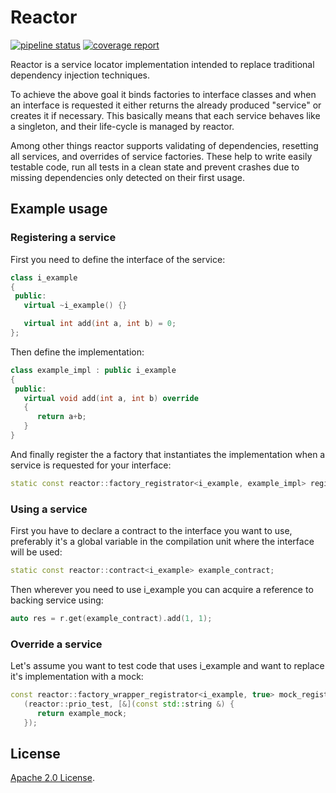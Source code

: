 
Reactor
=======
[![pipeline status](https://gitlab.iwstudio.hu/u-foka/reactor/badges/master/pipeline.svg)](https://gitlab.iwstudio.hu/u-foka/reactor/commits/master)
[![coverage report](https://gitlab.iwstudio.hu/u-foka/reactor/badges/master/coverage.svg)](https://gitlab.iwstudio.hu/u-foka/reactor/commits/master)

Reactor is a service locator implementation intended to replace traditional dependency injection techniques.

To achieve the above goal it binds factories to interface classes and when an interface is requested it either returns
the already produced "service" or creates it if necessary. This basically means that each service behaves like a
singleton, and their life-cycle is managed by reactor.

Among other things reactor supports validating of dependencies, resetting all services, and overrides of service
factories. These help to write easily testable code, run all tests in a clean state and prevent crashes due to missing
dependencies only detected on their first usage.

Example usage
-------------

### Registering a service
First you need to define the interface of the service:
```c++
class i_example
{
 public:
   virtual ~i_example() {}

   virtual int add(int a, int b) = 0;
};
```

Then define the implementation:
```c++
class example_impl : public i_example
{
 public:
   virtual void add(int a, int b) override
   {
      return a+b;
   }
}
```

And finally register the a factory that instantiates the implementation when a service is requested for your interface:
```c++
static const reactor::factory_registrator<i_example, example_impl> registrator(reactor::prio_normal);
```

### Using a service

First you have to declare a contract to the interface you want to use, preferably it's a global variable in the
compilation unit where the interface will be used:
```c++
static const reactor::contract<i_example> example_contract;
```

Then wherever you need to use i_example you can acquire a reference to backing service using:
```c++
auto res = r.get(example_contract).add(1, 1);
```

### Override a service

Let's assume you want to test code that uses i_example and want to replace it's implementation with a mock:
```c++
const reactor::factory_wrapper_registrator<i_example, true> mock_registrator
   (reactor::prio_test, [&](const std::string &) {
      return example_mock;
   });
```

License
-------
[Apache 2.0 License](http://www.apache.org/licenses/LICENSE-2.0).